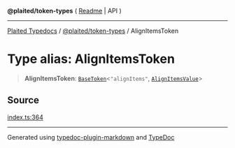 **@plaited/token-types** ( [Readme](../README.md) \| API )

***

[Plaited Typedocs](../../../modules.md) / [@plaited/token-types](../modules.md) / AlignItemsToken

# Type alias: AlignItemsToken

> **AlignItemsToken**: [`BaseToken`](BaseToken.md)\<`"alignItems"`, [`AlignItemsValue`](AlignItemsValue.md)\>

## Source

[index.ts:364](https://github.com/plaited/plaited/blob/317e868/libs/token-types/src/index.ts#L364)

***

Generated using [typedoc-plugin-markdown](https://www.npmjs.com/package/typedoc-plugin-markdown) and [TypeDoc](https://typedoc.org/)
